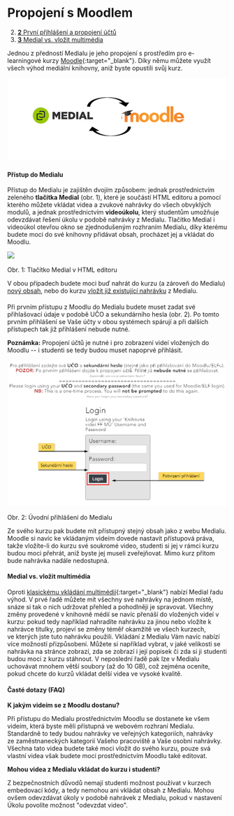 Propojení s Moodlem
===================




2.  [**2** První přihlášení a propojení
    účtů](#TOC-Prvn-p-ihl-en-a-propojen-t-)
3.  [**3** Medial vs. vložit
    multimédia](#TOC-Medial-vs.-vlo-it-multim-dia)


Jednou z předností Medialu je jeho propojení s prostředím pro
e-learningové kurzy [Moodle](http://elf.phil.muni.cz){:target="_blank"}. Díky němu můžete
využít všech výhod mediální knihovny, aniž byste opustili svůj kurz.

![](home/propojeni-s-moodlem/grafik.png)

#### Přístup do Medialu

Přístup do Medialu je zajištěn dvojím způsobem: jednak prostřednictvím
zeleného **tlačítka Medial** (obr. 1), které je součástí HTML editoru a
pomocí kterého můžete vkládat videa a zvukové nahrávky do všech
obvyklých modulů, a jednak prostřednictvím **videoúkolu**, který
studentům umožňuje odevzdávat řešení úkolu v podobě nahrávky z Medialu.
Tlačítko Medial i videoúkol otevřou okno se zjednodušeným rozhraním
Medialu, díky kterému budete moci do své knihovny přidávat obsah,
procházet jej a vkládat do Moodlu.



![](home/propojeni-s-moodlem/Tla%C4%8D%C3%ADtko-Medial-v-HTML-editoru.png)

Obr. 1: Tlačítko Medial v HTML editoru


V obou případech budete moci buď nahrát do kurzu (a zároveň do Medialu)
[nový obsah](/home/jak-vkladat-obsah-prostrednictvim-moodlu), nebo do
kurzu [vložit již existující
nahrávku](/home/jak-muazu-sva-videa-sirit#TOC-Sd-len-obsahu-v-Moodlu) z
Medialu.

#### 

Při prvním přístupu z Moodlu do Medialu budete muset zadat své
přihlašovací údaje v podobě UČO a sekundárního hesla (obr. 2). Po tomto
prvním přihlášení se Vaše účty v obou systémech spárují a při dalších
přístupech tak již přihlášení nebude nutné.

**Poznámka:** Propojení účtů je nutné i pro zobrazení videí vložených do
Moodlu -- i studenti se tedy budou muset napoprvé přihlásit.



![](home/propojeni-s-moodlem/Uvodni-prihlaseni-do-medialu.png)

Obr. 2: Úvodní přihlášení do Medialu


Ze svého kurzu pak budete mít přístupný stejný obsah jako z webu
Medialu. Moodle si navíc ke vkládaným videím dovede nastavit přístupová
práva, takže vložíte-li do kurzu své soukromé video, studenti si jej
v rámci kurzu budou moci přehrát, aniž byste jej museli zveřejňovat.
Mimo kurz přitom bude nahrávka nadále nedostupná.

#### Medial vs. vložit multimédia

Oproti [klasickému vkládání
multimédií](http://moodledocs.phil.muni.cz/editace-textu/vkladani-medii/vkladani-zvukovych-nahravek-a-videi){:target="_blank"}
nabízí Medial řadu výhod. V prvé řadě můžete mít všechny své nahrávky na
jednom místě, snáze si tak o nich udržovat přehled a pohodlněji je
spravovat. Všechny změny provedené v knihovně médií se navíc přenáší do
vložených videí v kurzu: pokud tedy například nahradíte nahrávku za
jinou nebo vložíte k nahrávce titulky, projeví se změny téměř okamžitě
ve všech kurzech, ve kterých jste tuto nahrávku použili. Vkládání z
Medialu Vám navíc nabízí více možností přizpůsobení. Můžete si například
vybrat, v jaké velikosti se nahrávka na stránce zobrazí, zda se zobrazí
i její popisek či zda si ji studenti budou moci z kurzu stáhnout. V
neposlední řadě pak lze v Medialu uchovávat mnohem větší soubory (až do
10 GB), což zejména oceníte, pokud chcete do kurzů vkládat delší videa
ve vysoké kvalitě.

#### Časté dotazy (FAQ)

**K jakým videím se z Moodlu dostanu?**

Při přístupu do Medialu prostřednictvím Moodlu se dostanete ke všem
videím, která byste měli přístupná ve webovém rozhraní Medialu.
Standardně to tedy budou nahrávky ve veřejných kategoriích, nahrávky
ze zaměstnaneckých kategorií Vašeho pracoviště a Vaše osobní nahrávky.
Všechna tato videa budete také moci vložit do svého kurzu, pouze svá
vlastní videa však budete moci prostřednictvím Moodlu také editovat.


**Mohou videa z Medialu vkládat do kurzu i studenti?**

Z bezpečnostních důvodů nemají studenti možnost používat v kurzech
embedovací kódy, a tedy nemohou ani vkládat obsah z Medialu. Mohou ovšem
odevzdávat úkoly v podobě nahrávek z Medialu, pokud v nastavení Úkolu
povolíte možnost "odevzdat video".
